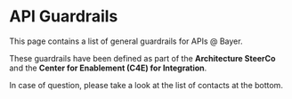 # API Guardrails

This page contains a list of general guardrails for APIs @ Bayer.

These guardrails have been defined as part of the **Architecture SteerCo** and the **Center for Enablement (C4E) for Integration**.

In case of question, please take a look at the list of contacts at the bottom.

